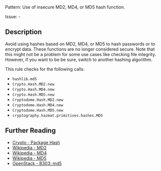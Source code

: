 Pattern: Use of insecure MD2, MD4, or MD5 hash function.

Issue: -

## Description

Avoid using hashes based on MD2, MD4, or MD5 to hash passwords or to encrypt data. These functions are no longer considered secure. Note that this might not be a problem for some use cases like checking file integrity. However, if you want to be be sure, switch to another hashing algorithm.

This rule checks for the following calls:

  - `hashlib.md5`
  - `Crypto.Hash.MD2.new`
  - `Crypto.Hash.MD4.new`
  - `Crypto.Hash.MD5.new`
  - `Cryptodome.Hash.MD2.new`
  - `Cryptodome.Hash.MD4.new`
  - `Cryptodome.Hash.MD5.new`
  - `cryptography.hazmat.primitives.hashes.MD5`

## Further Reading

* [Crypto - Package Hash](http://legrandin.github.io/pycryptodome/Doc/3.4/Crypto.Hash-module.html)
* [Wikipedia - MD2](https://en.wikipedia.org/wiki/MD2_(cryptography)#Security)
* [Wikipedia - MD4](https://en.wikipedia.org/wiki/MD4#Security)
* [Wikipedia - MD5](https://en.wikipedia.org/wiki/MD5#Security)
* [OpenStack - B303: md5](https://docs.openstack.org/developer/bandit/api/bandit.blacklists.html#b303-md5)

